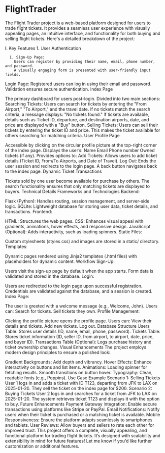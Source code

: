 # FlightTrader
The Flight Trader project is a web-based platform designed for users to trade flight tickets. It provides a seamless user experience with visually appealing pages, an intuitive interface, and functionality for both buying and selling flight tickets. Here's a detailed breakdown of the project:

I. Key Features
    1. User Authentication

      i. Sign-Up Page:
        Users can register by providing their name, email, phone number, and password.
        A visually engaging form is presented with user-friendly input fields.
Login Page:
Registered users can log in using their email and password.
Validation ensures secure authentication.
Index Page

The primary dashboard for users post-login.
Divided into two main sections:
Searching Tickets:
Users can search for tickets by entering the "From Airport," "To Airport," and the travel date.
If no tickets match the search criteria, a message displays: "No tickets found."
If tickets are available, details such as Ticket ID, departure, and destination airports, date, and price are displayed with a "Buy" button.
Selling Tickets:
Users can sell their tickets by entering the ticket ID and price.
This makes the ticket available for others searching for matching criteria.
User Profile Page

Accessible by clicking on the circular profile picture at the top-right corner of the index page.
Displays the user’s:
Name
Email
Phone number
Owned tickets (if any).
Provides options to:
Add Tickets: Allows users to add ticket details (Ticket ID, From/To Airports, and Date of Travel).
Log Out: Ends the user session and redirects to the login page.
A back button navigates back to the index page.
Dynamic Ticket Transactions

Tickets sold by one user become available for purchase by others.
The search functionality ensures that only matching tickets are displayed to buyers.
Technical Details
Frameworks and Technologies
Backend:

Flask (Python): Handles routing, session management, and server-side logic.
SQLite: Lightweight database for storing user data, ticket details, and transactions.
Frontend:

HTML: Structures the web pages.
CSS: Enhances visual appeal with gradients, animations, hover effects, and responsive design.
JavaScript (Optional): Adds interactivity, such as loading spinners.
Static Files:

Custom stylesheets (styles.css) and images are stored in a static/ directory.
Templates:

Dynamic pages rendered using Jinja2 templates (.html files) with placeholders for dynamic content.
Workflow
Sign-Up:

Users visit the sign-up page by default when the app starts.
Form data is validated and stored in the database.
Login:

Users are redirected to the login page upon successful registration.
Credentials are validated against the database, and a session is created.
Index Page:

The user is greeted with a welcome message (e.g., Welcome, John).
Users can:
Search for tickets.
Sell tickets they own.
Profile Management:

Clicking the profile picture opens the profile page.
Users can:
View their details and tickets.
Add new tickets.
Log out.
Database Structure
Users Table:
Stores user details (ID, name, email, phone, password).
Tickets Table:
Stores ticket information (ID, seller ID, from airport, to airport, date, price, and buyer ID).
Transactions Table (Optional):
Logs purchase history and ticket ownership changes.
Visual Enhancements
The project employs modern design principles to ensure a polished look:

Gradient Backgrounds: Add depth and vibrancy.
Hover Effects: Enhance interactivity on buttons and list items.
Animations:
Loading spinner for fetching results.
Smooth transitions on button hover.
Typography: Clean, readable fonts (e.g., Poppins).
Use Case Example
Scenario 1: Selling Tickets
User 1 logs in and adds a ticket with ID T123, departing from JFK to LAX on 2025-01-20.
They sell the ticket on the index page for $200.
Scenario 2: Buying Tickets
User 2 logs in and searches for a ticket from JFK to LAX on 2025-01-20.
The system retrieves ticket T123 and displays it with the option to buy.
Future Enhancements
Payment Gateway Integration:
Enable secure transactions using platforms like Stripe or PayPal.
Email Notifications:
Notify users when their ticket is purchased or a matching ticket is available.
Mobile Responsiveness:
Ensure the platform adapts seamlessly to smartphones and tablets.
User Reviews:
Allow buyers and sellers to rate each other for improved trust.
This project offers a complete, visually appealing, and functional platform for trading flight tickets. It’s designed with scalability and extensibility in mind for future features! Let me know if you'd like further customization or additional features.
